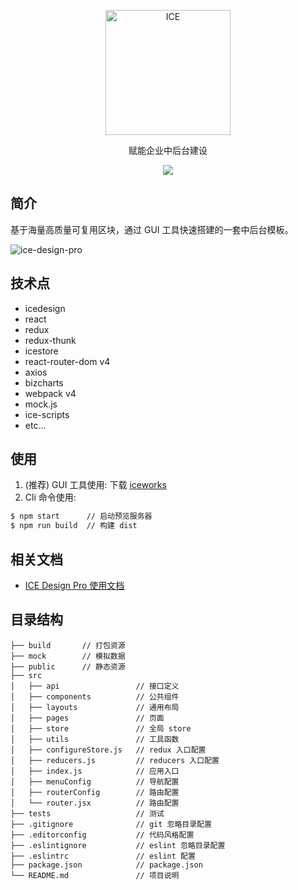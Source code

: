 <p align="center">
  <a href="https://alibaba.github.io/ice">
    <img alt="ICE" src="https://gw.alicdn.com/tfs/TB1FEW2nfDH8KJjy1XcXXcpdXXa-487-132.svg" width="200">
  </a>
</p>
<p align="center">赋能企业中后台建设</p>
<p align="center">
  <a href="https://github.com/alibaba/ice/blob/master/LICENSE"><img src="https://img.shields.io/badge/lisense-MIT-brightgreen.svg"></a>
</p>

## 简介

基于海量高质量可复用区块，通过 GUI 工具快速搭建的一套中后台模板。

![ice-design-pro](https://img.alicdn.com/tfs/TB1_bulmpOWBuNjy0FiXXXFxVXa-1920-1080.png)

## 技术点

- icedesign
- react
- redux
- redux-thunk
- icestore
- react-router-dom v4
- axios
- bizcharts
- webpack v4
- mock.js
- ice-scripts
- etc...

## 使用

1. (推荐) GUI 工具使用: 下载 [iceworks](https://alibaba.github.io/ice/#/iceworks)
2. Cli 命令使用:

```bash
$ npm start      // 启动预览服务器
$ npm run build  // 构建 dist
```

## 相关文档

- [ICE Design Pro 使用文档](https://github.com/alibaba/ice/wiki#ice-design-pro-%E4%BD%BF%E7%94%A8%E6%96%87%E6%A1%A3)

## 目录结构
```ice-design-pro
├── build       // 打包资源
├── mock        // 模拟数据
├── public      // 静态资源
├── src
│   ├── api                 // 接口定义
│   ├── components          // 公共组件
│   ├── layouts             // 通用布局
│   ├── pages               // 页面
│   ├── store               // 全局 store
│   ├── utils               // 工具函数
│   ├── configureStore.js   // redux 入口配置
│   ├── reducers.js         // reducers 入口配置
│   ├── index.js            // 应用入口
│   ├── menuConfig          // 导航配置
│   ├── routerConfig        // 路由配置
│   └── router.jsx          // 路由配置
├── tests                   // 测试
├── .gitignore              // git 忽略目录配置
├── .editorconfig           // 代码风格配置
├── .eslintignore           // eslint 忽略目录配置
├── .eslintrc               // eslint 配置
├── package.json            // package.json
└── README.md               // 项目说明
```